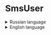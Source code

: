 # SmsUser

<details><summary>Russian language</summary>  

## Описание проекта
API-сервис на Django и виртуальное окружение к нему, которые предусматривают:  
(1) RESTful API endpoints для регистрации пользователей, входа в систему, получения профиля пользователя, обновления профиля и удаления учетной записи с использованием Django Rest Framework (DRF)  
(2) реализацию endpoints с помощью соответствующих функций представления и сериализаторов  
(3) безопасное хеширование и хранение паролей с помощью алгоритма хеширования Django (простые пароли не хранятся в базе данных)  
(4) валидацию и обработку ошибок для API endpoints  
(5) документирование API endpoints, request/response formats, и обработки ошибок  
(6) пользовательскую модель пользователя, включающую электронную почту в качестве уникального идентификатора  
(7) аутентификацию и авторизацию на основе электронной почты  
(8) интеграцию Celery для отправки OTP пользователям при входе в систему  
(9) отправку 6-значных OTP-кодов на электронную почту пользователей и их верификацию для входа в систему с учетом истечения срока действия OTP  

## Техно-стек

* python 3.10
* django 3.2.20
* drf 3.14.0
* gunicorn 21.2.0
* postgres 14.0
* psycopg2-binary 2.9.7
* nginx 1.19.3
* django-redis 5.3.0
* celery 5.3.1
* flower 2.0.0
* docker 20.10.16
* docker-compose 3.8

## Запуск проекта на сервере

1. На удаленном сервере создать файл docker-compose.yml
2. Заполнить файл docker-compose.yml, перенеся в него информацию из файла docker-compose.example.yml
3. На удаленном сервере создать файл nginx.conf
4. Заполнить файл nginx.conf, перенеся в него информацию из файла nginx.example.conf
5. На удаленном сервере создать файл .env
6. Заполнить файл .env, перенеся в него информацию из файла .env.example
7. Запустить docker compose
```
docker compose up -d
```
8. Создать администратора
```
docker compose exec app poetry run python manage.py createsuperuser
```

После запуска появится доступ к:
* Документации http://<ДОМЕН>/redoc/
* Админке django http://<ДОМЕН>/admin/
* Админке postgres http://<ДОМЕН>/adminer/
* Flower http://<ДОМЕН>:5555/

## Локальный запуск проекта
1. Клонировать репозиторий и перейти в него в командной строке
```
git clone git@github.com:avnosov3/SmsUser.git
```
```
cd SmsUser/
```
2. Создать файл .env

```
DJANGO_KEY=<Указать секретный ключ>
DEBUG=True (если запуск в боевом режиме, то необходимо удалить переменную)

DB_ENGINE=django.db.backends.postgresql
DB_NAME=network
POSTGRES_USER=<Указать имя пользователя>
POSTGRES_PASSWORD=<Указать пароль пользователя>
DB_HOST=db
DB_PORT=5432
REDIS_HOST=redis

EMAIL_HOST_USER=<Указать email>
EMAIL_HOST_PASSWORD=<Указать пароль>
```

3. Запустить docker compose
```
cd infra/
```
```
docker compose up -d
```
4. Создать администратора
```
docker compose exec app poetry run python manage.py createsuperuser
```

После запуска появится доступ к:
* [Документации](http://127.0.0.1/redoc/)
* [Админке django](http://127.0.0.1/admin/)
* [Админке postgres](http://127.0.0.1/adminer/)
* [Flower](http://127.0.0.1:5555/)
</details>

<details><summary>English language</summary>  

RESTful API endpoints for user registration, login, fetching user profile, updating user  
profile, and deleting the account using Django Rest Framework (DRF).  Integrated Celery for sending OTP to users during login.

## Technologies

* python 3.10
* django 3.2.20
* drf 3.14.0
* gunicorn 21.2.0
* postgres 14.0
* psycopg2-binary 2.9.7
* nginx 1.19.3
* django-redis 5.3.0
* celery 5.3.1
* flower 2.0.0
* docker 20.10.16
* docker-compose 3.8

## Starting the project on the server

1. On the remote server, create the file docker-compose.yml
2. Populate the docker-compose.yml file by transferring the information from the docker-compose.example.yml file into it
3. On the remote server, create the nginx.conf file
4. Populate the nginx.conf file by transferring the information from the nginx.example.conf file into it
5. On the remote server, create an .env file
6. Complete the .env file by transferring the information from the .env.example file into it
7. Run docker compose
```
docker compose up -d
```
8. Create an administrator
```
docker compose exec app poetry run python manage.py createsuperuser
```

Once launched, there will be access to:
* Documentation (Redoc) http://<ДОМЕН>/redoc/
* Admin-panel django http://<ДОМЕН>/admin/
* Admin-panel postgres http://<ДОМЕН>/adminer/
* Flower http://<ДОМЕН>:5555/

## Local launch of the project
1. Clone the repository and navigate to it on the command line
```
git clone git@github.com:avnosov3/SmsUser.git
```
```
cd SmsUser/
```
2. Create an .env file

```
DJANGO_KEY=<Specify secret key>
DEBUG=True (if launching in production mode, the variable must be deleted)

DB_ENGINE=django.db.backends.postgresql
DB_NAME=network
POSTGRES_USER=<Specify username>
POSTGRES_PASSWORD=<Specify user password>
DB_HOST=db
DB_PORT=5432
REDIS_HOST=redis

EMAIL_HOST_USER=<Specify email>
EMAIL_HOST_PASSWORD=<Specify password>
```

3. Run docker compose
```
cd infra/
```
```
docker compose up -d
```
4. Create an administrator
```
docker compose exec app poetry run python manage.py createsuperuser
```

Once launched, there will be access to:
* [Documentation](http://127.0.0.1/redoc/)
* [Admin-panel django](http://127.0.0.1/admin/)
* [Admin-panel postgres](http://127.0.0.1/adminer/)
* [Flower](http://127.0.0.1:5555/)
</details>
